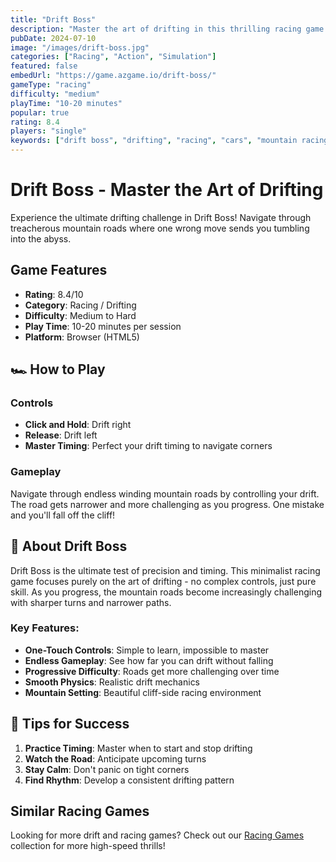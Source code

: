 ```yaml
---
title: "Drift Boss"
description: "Master the art of drifting in this thrilling racing game! Navigate winding mountain roads and perfect your drift techniques."
pubDate: 2024-07-10
image: "/images/drift-boss.jpg"
categories: ["Racing", "Action", "Simulation"]
featured: false
embedUrl: "https://game.azgame.io/drift-boss/"
gameType: "racing"
difficulty: "medium"
playTime: "10-20 minutes"
popular: true
rating: 8.4
players: "single"
keywords: ["drift boss", "drifting", "racing", "cars", "mountain racing"]
---
```


# Drift Boss - Master the Art of Drifting

Experience the ultimate drifting challenge in Drift Boss! Navigate through treacherous mountain roads where one wrong move sends you tumbling into the abyss.

## Game Features

- **Rating**: 8.4/10
- **Category**: Racing / Drifting
- **Difficulty**: Medium to Hard
- **Play Time**: 10-20 minutes per session
- **Platform**: Browser (HTML5)

## 🏎️ How to Play

### Controls
- **Click and Hold**: Drift right
- **Release**: Drift left
- **Master Timing**: Perfect your drift timing to navigate corners

### Gameplay
Navigate through endless winding mountain roads by controlling your drift. The road gets narrower and more challenging as you progress. One mistake and you'll fall off the cliff!

## 🌟 About Drift Boss

Drift Boss is the ultimate test of precision and timing. This minimalist racing game focuses purely on the art of drifting - no complex controls, just pure skill. As you progress, the mountain roads become increasingly challenging with sharper turns and narrower paths.

### Key Features:
- **One-Touch Controls**: Simple to learn, impossible to master
- **Endless Gameplay**: See how far you can drift without falling
- **Progressive Difficulty**: Roads get more challenging over time
- **Smooth Physics**: Realistic drift mechanics
- **Mountain Setting**: Beautiful cliff-side racing environment

## 🏁 Tips for Success

1. **Practice Timing**: Master when to start and stop drifting
2. **Watch the Road**: Anticipate upcoming turns
3. **Stay Calm**: Don't panic on tight corners
4. **Find Rhythm**: Develop a consistent drifting pattern

## Similar Racing Games

Looking for more drift and racing games? Check out our [Racing Games](/racing) collection for more high-speed thrills!
